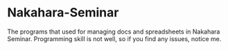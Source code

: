 # Nakahara-Seminar

The programs that used for managing docs and spreadsheets in Nakahara Seminar.
Programming skill is not well, so if you find any issues, notice me.

